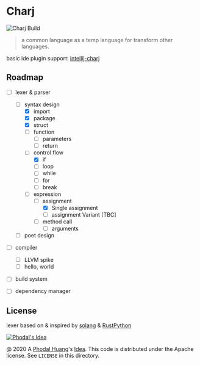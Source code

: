 # Charj

![Charj Build](https://github.com/charj-lang/charj-poc/workflows/Charj%20Build/badge.svg)

> a common language as a temp language for transform other languages.

basic ide plugin support: [intellij-charj](https://github.com/charj-lang/intellij-charj)

## Roadmap

 - [ ] lexer & parser
    - [ ] syntax design
       - [x] import
       - [x] package
       - [x] struct
       - [ ] function
          - [ ] parameters
          - [ ] return
       - [ ] control flow
          - [x] if
          - [ ] loop
          - [ ] while
          - [ ] for
          - [ ] break
       - [ ] expression
          - [ ] assignment
            - [x] Single assignment
            - [ ] assignment Variant [TBC]
          - [ ] method call
            - [ ] arguments
    - [ ] poet design
 - [ ] compiler
    - [ ] LLVM spike
    - [ ] hello, world
 - [ ] build system
 - [ ] dependency manager


## License

lexer based on & inspired by [solang](https://github.com/hyperledger-labs/solang) & [RustPython](https://github.com/RustPython/RustPython)

[![Phodal's Idea](http://brand.phodal.com/shields/idea-small.svg)](http://ideas.phodal.com/)

@ 2020 A [Phodal Huang](https://www.phodal.com)'s [Idea](http://github.com/phodal/ideas). This code is distributed under the Apache license. See `LICENSE` in this directory.
